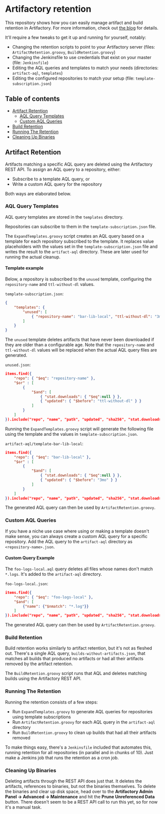 # Artifactory retention

This repository shows how you can easily manage artifact and build retention in Artifactory.
For more information, check out [the blog](https://www.praqma.com/stories/artifactory-retention-policies/) for details.

It'll require a few tweaks to get it up and running for yourself, notably:

* Changing the retention scripts to point to your Artifactory server (files: `ArtifactRetention.groovy`, `BuildRetention.groovy`)
* Changing the Jenkinsfile to use credentials that exist on your master (file: `Jenkinsfile`)
* Editing the AQL queries and templates to match your needs (directories: `artifact-aql`, `templates`)
* Editing the configured repositories to match your setup (file: `template-subscription.json`)

## Table of contents

* [Artifact Retention](#artifact-retention)
  * [AQL Query Templates](#aql-query-templates)
  * [Custom AQL Queries](#custom-aql-queries)
* [Build Retention](#build-retention)
* [Running The Retention](#running-the-retention)
* [Cleaning Up Binaries](#cleaning-up-binaries)

## Artifact Retention

Artifacts matching a specific AQL query are deleted using the Artifactory REST API.
To assign an AQL query to a repository, either:

* Subscribe to a template AQL query, or
* Write a custom AQL query for the repository

Both ways are elaborated below.

### AQL Query Templates

AQL query templates are stored in the `templates` directory.

Repositories can subscribe to them in the `template-subscription.json` file.

The `ExpandTemplates.groovy` script creates an AQL query based on a template for each repository subscribed to the template.
It replaces value placeholders with the values set in the `template-subscription.json` file and writes the result to the `artifact-aql` directory.
These are later used for running the actual cleanup.

#### Template example

Below, a repository is subscribed to the `unused` template, configuring the `repository-name` and `ttl-without-dl` values.

`template-subscription.json`:

```json
{
    "templates": {
        "unused": [
            { "repository-name": "bar-lib-local", "ttl-without-dl": "3mo" }
        ]
    }
}
```

The `unused` template deletes artifacts that have never been downloaded if they are older than a configurable age.
Note that the `repository-name` and `ttl-without-dl` values will be replaced when the actual AQL query files are generated.

`unused.json`:

```json
items.find({
    "repo": { "$eq": "repository-name" },
    "$or" : [
        {
            "$and": [
                { "stat.downloads": { "$eq":null } },
                { "updated": { "$before": "ttl-without-dl" } }
            ]
        }
    ]
}).include("repo", "name", "path", "updated", "sha256", "stat.downloads", "stat.downloaded")
```

Running the `ExpandTemplates.groovy` script will generate the following file using the template and the values in `template-subscription.json`.

`artifact-aql/template-bar-lib-local`:

```json
items.find({
    "repo": { "$eq": "bar-lib-local" },
    "$or" : [
        {
            "$and": [
                { "stat.downloads": { "$eq":null } },
                { "updated": { "$before": "3mo" } }
            ]
        }
    ]
}).include("repo", "name", "path", "updated", "sha256", "stat.downloads", "stat.downloaded")
```

The generated AQL query can then be used by `ArtifactRetention.groovy`.

### Custom AQL Queries

If you have a niche use case where using or making a template doesn't make sense, you can always create a custom AQL query for a specific repository.
Add the AQL query to the `artifact-aql` directory as `<repository-name>.json`.

#### Custom Query Example

The `foo-logs-local.aql` query deletes all files whose names don't match `*.logs`.
It's added to the `artifact-aql` directory.

`foo-logs-local.json`:

```json
items.find({
    "repo": { "$eq": "foo-logs-local" },
    "$and": [
        {"name": {"$nmatch": "*.log"}}
    ]
}).include("repo", "name", "path", "updated", "sha256", "stat.downloads", "stat.downloaded")
```

The generated AQL query can then be used by `ArtifactRetention.groovy`.

### Build Retention

Build retention works similarly to artifact retention, but it's not as fleshed out.
There's a single AQL query, `builds-without-artifacts.json`, that matches all builds that produced no artifacts or had all their artifacts removed by the artifact retention.

The `BuildRetention.groovy` script runs that AQL and deletes matching builds using the Artifactory REST API.

### Running The Retention

Running the retention consists of a few steps:

* Run `ExpandTemplates.groovy` to generate AQL queries for repositories using template subscriptions
* Run `ArtifactRetention.groovy` for each AQL query in the `artifact-aql` directory
* Run `BuildRetention.groovy` to clean up builds that had all their artifacts removed

To make things easy, there's a `Jenkinsfile` included that automates this, running retention for all repositories (in parallel and in chunks of 10).
Just make a Jenkins job that runs the retention as a cron job.

### Cleaning Up Binaries

Deleting artifacts through the REST API does just that.
It deletes the artifacts, references to binaries, but not the binaries themselves.
To delete the binaries and clear up disk space, head over to the **Artifactory Admin Panel -> Advanced -> Maintenance** and hit the **Prune Unreferenced Data** button.
There doesn't seem to be a REST API call to run this yet, so for now it's a manual task.

